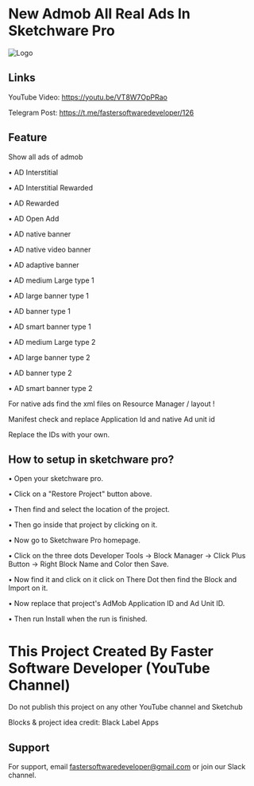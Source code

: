 
# New Admob All Real Ads In Sketchware Pro



![Logo](https://i.ibb.co/44X3tgR/Admob.png)

## Links
YouTube Video: https://youtu.be/VT8W7OpPRao

Telegram Post: https://t.me/fastersoftwaredeveloper/126


## Feature
Show all ads of admob

• AD Interstitial

• AD Interstitial Rewarded

• AD Rewarded

• AD Open Add

• AD native banner

• AD native video banner

• AD adaptive banner

• AD medium Large type 1

• AD large banner type 1

• AD banner type 1

• AD smart banner type 1

• AD medium Large type 2

• AD large banner type 2

• AD banner type 2

• AD smart banner type 2


For native ads find the xml files on Resource Manager / layout !

Manifest check and replace Application Id and native Ad unit id

Replace the IDs with your own.

## How to setup in sketchware pro?
• Open your sketchware pro.

• Click on a "Restore Project" button above.

• Then find and select the location of the project.

• Then go inside that project by clicking on it.

• Now go to Sketchware Pro homepage.

• Click on the three dots Developer Tools → Block Manager → Click Plus Button → Right Block Name and Color then Save.

• Now find it and click on it click on There Dot then find the Block and Import on it.

• Now replace that project's AdMob Application ID and Ad Unit ID.

• Then run Install when the run is finished.

# This Project Created By Faster Software Developer (YouTube Channel)

Do not publish this project on any other YouTube channel and Sketchub

Blocks & project idea credit: Black Label Apps

## Support

For support, email fastersoftwaredeveloper@gmail.com or join our Slack channel.




